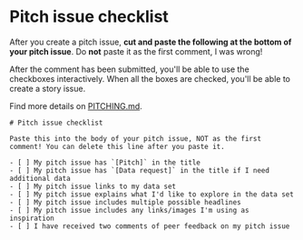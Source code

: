 # Pitch issue checklist

After you create a pitch issue, **cut and paste the following at the bottom of your pitch issue**. Do **not** paste it as the first comment, I was wrong!

After the comment has been submitted, you'll be able to use the checkboxes interactively. When all the boxes are checked, you'll be able to create a story issue.

Find more details on [PITCHING.md](PITCHING.md).

    # Pitch issue checklist
    
    Paste this into the body of your pitch issue, NOT as the first comment! You can delete this line after you paste it.
    
    - [ ] My pitch issue has `[Pitch]` in the title
    - [ ] My pitch issue has `[Data request]` in the title if I need additional data
    - [ ] My pitch issue links to my data set
    - [ ] My pitch issue explains what I'd like to explore in the data set
    - [ ] My pitch issue includes multiple possible headlines
    - [ ] My pitch issue includes any links/images I'm using as inspiration
    - [ ] I have received two comments of peer feedback on my pitch issue

